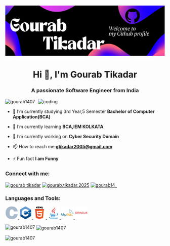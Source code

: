 ![logo](https://github.com/gourab1407/gourab1407/blob/main/Banner.png)
<h1 align="center">Hi 👋, I'm Gourab Tikadar</h1>
<h3 align="center">A passionate Software Engineer from India</h3>
<img align="right" alt="coding"width="400"src="https://www.lambdatest.com/resources/images/news24.gif">
<p align="left"> <img src="https://komarev.com/ghpvc/?username=gourab1407&label=Profile%20views&color=0e75b6&style=flat" alt="gourab1407" /> </p>

- 🔭 I’m currently studying 3rd Year,5 Semester **Bachelor of Computer Application(BCA)**

- 🌱 I’m currently learning **BCA,IEM KOLKATA**

- 👯 I’m currently working on **Cyber Security Domain**

- 📫 How to reach me **gtikadar2005@gmail.com**

- ⚡ Fun fact **I am Funny**

<h3 align="left">Connect with me:</h3>
<p align="left">
<a href="https://linkedin.com/in/gourab tikadar" target="blank"><img align="center" src="https://raw.githubusercontent.com/rahuldkjain/github-profile-readme-generator/master/src/images/icons/Social/linked-in-alt.svg" alt="gourab tikadar" height="30" width="40" /></a>
<a href="https://fb.com/gourab tikadar" target="blank"><img align="center" src="https://raw.githubusercontent.com/rahuldkjain/github-profile-readme-generator/master/src/images/icons/Social/facebook.svg" alt="gourab.tikadar.2025" height="30" width="40" /></a>
<a href="https://instagram.com/gourab14_" target="blank"><img align="center" src="https://raw.githubusercontent.com/rahuldkjain/github-profile-readme-generator/master/src/images/icons/Social/instagram.svg" alt="gourab14_" height="30" width="40" /></a>
</p>

<h3 align="left">Languages and Tools:</h3>
<p align="left"> <a href="https://www.cprogramming.com/" target="_blank" rel="noreferrer"> <img src="https://raw.githubusercontent.com/devicons/devicon/master/icons/c/c-original.svg" alt="c" width="40" height="40"/> </a> <a href="https://www.w3schools.com/cpp/" target="_blank" rel="noreferrer"> <img src="https://raw.githubusercontent.com/devicons/devicon/master/icons/cplusplus/cplusplus-original.svg" alt="cplusplus" width="40" height="40"/> </a> <a href="https://www.w3.org/html/" target="_blank" rel="noreferrer"> <img src="https://raw.githubusercontent.com/devicons/devicon/master/icons/html5/html5-original-wordmark.svg" alt="html5" width="40" height="40"/> </a> <a href="https://www.java.com" target="_blank" rel="noreferrer"> <img src="https://raw.githubusercontent.com/devicons/devicon/master/icons/java/java-original.svg" alt="java" width="40" height="40"/> </a> <a href="https://www.mysql.com/" target="_blank" rel="noreferrer"> <img src="https://raw.githubusercontent.com/devicons/devicon/master/icons/mysql/mysql-original-wordmark.svg" alt="mysql" width="40" height="40"/> </a> <a href="https://www.oracle.com/" target="_blank" rel="noreferrer"> <img src="https://raw.githubusercontent.com/devicons/devicon/master/icons/oracle/oracle-original.svg" alt="oracle" width="40" height="40"/> </a> </p>

<p><img align="left" src="https://github-readme-stats.vercel.app/api/top-langs?username=gourab1407&show_icons=true&locale=en&layout=compact" alt="gourab1407" /></p>

<p>&nbsp;<img align="center" src="https://github-readme-stats.vercel.app/api?username=gourab1407&show_icons=true&locale=en" alt="gourab1407" /></p>

<p><img align="center" src="https://github-readme-streak-stats.herokuapp.com/?user=gourab1407&" alt="gourab1407" /></p>
